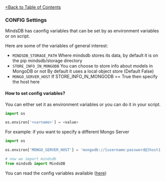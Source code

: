 [<Back to Table of Contents](README.md)
### CONFIG Settings

MindsDB has caonfig variables that can be set by as environment variables or on script.

Here are some of the variables of general interest:

* ```MINDSDB_STORAGE_PATH``` Where mindsdb stores its data, by default it is on the pip mindsdb/storage directory 
* ```STORE_INFO_IN_MONGODB``` You can choose to store info about models in MongoDB or not By default it uses a local object store (Default False)
* ```MONGO_SERVER_HOST``` If STORE_INFO_IN_MONGODB == True then specify the host here 


#### How to set config variables?

You can either set it as environment variables or you can do it in your script.

```python
import os

os.environ['<varname>'] = <value>

```
For example: if you want to specify a different Mongo Server

```python
import os

os.environ['MONGO_SERVER_HOST'] = 'mongodb://[username:password@]host1[:port1][,host2[:port2],...[,hostN[:portN]]][/[database][?options]]'

# now we import mindsdb
from mindsdb import MindsDB

```


You can read the config variables available ([here](../mindsdb/config/__init__.py))